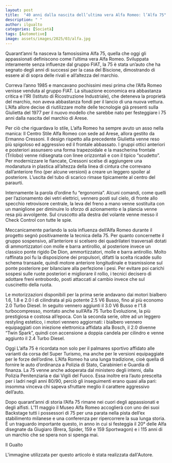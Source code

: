 ```yaml
---
layout: post
title:  "40 anni dalla nascita dell’ultima vera Alfa Romeo: l’Alfa 75"
description: " "
author: ilgualto
categories: [Società]
tags: [Automotive]
image: assets/images/2025/03/alfa.jpg
---
```

Quarant’anni fa nasceva la famosissima Alfa 75, quella che oggi gli appassionati definiscono come l’ultima vera Alfa Romeo. Sviluppata interamente senza influenze dal gruppo FIAT, la 75 è stata un’auto che ha segnato degli anni di successi per la casa del Biscione, dimostrando di essere al di sopra delle rivali e all’altezza del marchio.

Correva l’anno 1985 e mancavano pochissimi mesi prima che l’Alfa Romeo venisse venduta al gruppo FIAT. La situazione economica era abbastanza critica e l’IRI (Istituto di Ricostruzione Industriale), che deteneva la proprietà del marchio, non aveva abbastanza fondi per il lancio di una nuova vettura. L’Alfa allore decise di riutilizzare molte delle tecnologie già presenti sulla Giulietta del 1977 per il nuovo modello che sarebbe nato per festeggiare i 75 anni dalla nascita del marchio di Arese. 

Per ciò che riguardava lo stile, L’alfa Romeo ha sempre avuto un asso nella manica: Il Centro Stile Alfa Romeo con sede ad Arese, allora gestito da Ermanno Cressoni. Il design rispetto alla precedente Giulietta venne reso più spigoloso ed aggressivo ed il frontale abbassato. I gruppi ottici anteriori e posteriori assunsero una forma trapezoidale e la mascherina frontale (Trilobo) venne ridisegnata con linee orizzontali e con il tipico “scudetto”. Per modernizzare le fiancate, Cressoni scelse di aggiungere una modanatura in plastica all’altezza della linea di cintura che correvano dall’anteriore fino (per alcune versioni) a creare un leggero spoiler al posteriore. L’uscita del tubo di scarico rimase tipicamente al centro del paraurti.

Internamente la parola d’ordine fu “ergonomia”. Alcuni comandi, come quelli per l’azionamento dei vetri elettrici, vennero posti sul cielo, di fronte allo specchio retrovisore centrale, la leva del freno a mano venne sostituita con un maniglione per diminuire lo sforzo di azionamento e la plancia venne resa più avvolgente. Sul cruscotto alla destra del volante venne messo il Check Control con tutte le spie.

Meccanicamente parlando la sola influenza dell’Alfa Romeo durante il progetto segnò positivamente la tecnica della 75. Per quanto concernette il gruppo sospensivo, all’anteriore si scelsero dei quadrilateri trasversali dotati di ammortizzatori con molle e barra antirollio, al posteriore invece un classico ponte rigido De Dion, ammortizzatori, molle e barra antirollio. Molto raffinata poi fu la disposizione dei propulsori, difatti la scelta ricadde sullo schema transaxle, quindi motore anteriore longitudinale e trasmissione sul ponte posteriore per bilanciare alla perfezione i pesi. Per evitare poi carichi sospesi sulle ruote posteriori e migliorare il rollio, i tecnici decisero di adottare freni entrobordo, posti attaccati al cambio invece che sul cuscinetto della ruota. 

Le motorizzazioni disponibili per la prima serie andavano dai motori bialbero 1.6, 1.8 e 2.0 l di cilindrata al più potente 2.5 V6 Busso, fino al più economo 2.0 Turbo Diesel. In seguito vennero aggiunti il 3.0 V6 Busso e l’1.8 turbocompresso, montato anche sull’Alfa 75 Turbo Evoluzione, la più prestigiosa e costosa all’epoca. Con la seconda serie, oltre ad un leggero restyling estetico, i motori vennero aggiornati: i bialbero vennero equipaggiati con iniezione elettronica affidata alla Bosch, il 2.0 divenne “Twin Spark”, quindi con accensione a doppia candela per cilindro e venne aggiunto il 2.4 Turbo Diesel.

Oggi L’alfa 75 è ricordata non solo per il palmares sportivo affidato alle varianti da corsa del Super Turismo, ma anche per le versioni equipaggiate per le forze dell’ordine. L’Alfa Romeo ha una lunga tradizione, cioè quella di fornire le auto d’ordinanza a Polizia di Stato, Carabinieri e Guardia di finanza. La 75 venne anche adoperata dal ministero degli interni, dalla Polizia Penitenziaria e dai Vigili del Fuoco. Essa inoltre era l’auto prescelta per i ladri negli anni 80/90, perciò gli inseguimenti erano quasi alla pari: insomma vinceva chi sapeva sfruttare meglio il carattere aggressivo dell’auto.

Dopo quarant’anni di storia l’Alfa 75 rimane nei cuori degli appassionati e degli alfisti. L’11 maggio il Museo Alfa Romeo accoglierà con uno dei suoi Backstage tutti i possessori di 75 per una parata nella pista dell’ex stabilimento milanese e una conferenza per ripercorrere la sua lunga storia. È un traguardo importante questo, in anno in cui si festeggia il 20° delle Alfa disegnate da Giugiaro (Brera, Spider, 159 e 159 Sportwagon) e i 115 anni di un marchio che se spera non si spenga mai.



Il Gualto


L'immagine utilizzata per questo articolo è stata realizzata dall'Autore.